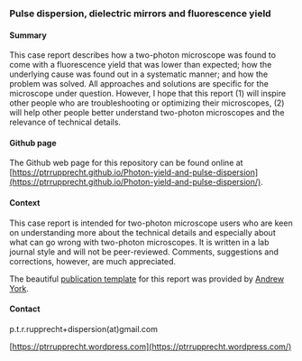 ### Pulse dispersion, dielectric mirrors and fluorescence yield

#### Summary

This case report describes how a two-photon microscope was found to come with a fluorescence yield that was lower than expected; how the underlying cause was found out in a systematic manner; and how the problem was solved. All approaches and solutions are specific for the microscope under question. However, I hope that this report (1) will inspire other people who are troubleshooting or optimizing their microscopes, (2) will help other people better understand two-photon microscopes and the relevance of technical details.

#### Github page

The Github web page for this repository can be found online at [https://ptrrupprecht.github.io/Photon-yield-and-pulse-dispersion](https://ptrrupprecht.github.io/Photon-yield-and-pulse-dispersion/).

#### Context

This case report is intended for two-photon microscope users who are keen on understanding more about the technical details and especially about what can go wrong with two-photon microscopes. It is written in a lab journal style and will not be peer-reviewed. Comments, suggestions and corrections, however, are much appreciated.

The beautiful [publication template](https://github.com/AndrewGYork/publication_template/) for this report was provided by [Andrew York](https://github.com/AndrewGYork/).

#### Contact

p.t.r.rupprecht+dispersion(at)gmail.com

[https://ptrrupprecht.wordpress.com](https://ptrrupprecht.wordpress.com/)
